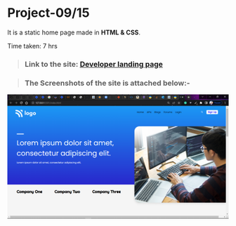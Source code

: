# Project-09/15 
It is a static home page made in **HTML & CSS**.

Time taken: 7 hrs

> ### Link to the site: [Developer landing page](https://aim-developer-landing-page.netlify.app/)

> ### The Screenshots of the site is attached below:-

![Project-9 ScreenShot:](SS9.png "Developer Landing page")
